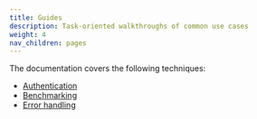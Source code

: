 ```yaml
---
title: Guides
description: Task-oriented walkthroughs of common use cases
weight: 4
nav_children: pages
---
```


The documentation covers the following techniques:

- [Authentication](auth)
- [Benchmarking](benchmarking)
- [Error handling](error)
